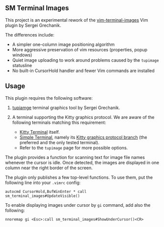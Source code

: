 SM Terminal Images
------------------

This project is an experimental rework of the
[vim-terminal-images](https://github.com/sergei-grechanik/vim-terminal-images) Vim plugin by Sergei
Grechanik.

The differences include:
- A simpler one-column image positioning algorithm
- More aggressive preservation of vim resources (properties, popup windows)
- Quiet image uploading to work around problems caused by the `tupimage` statusline
- No built-in CursorHold handler and fewer Vim commands are installed

Usage
-----

This plugin requires the following software:

1. [tupiamge](https://github.com/sergei-grechanik/tupimage) terminal graphics tool by Sergei
   Grechanik.

2. A terminal supporting the Kitty graphics protocol. We are aware of the following terminals
   matching this requirement:
   - [Kitty Terminal](https://sw.kovidgoyal.net/kitty/) itself.
   - [Simple Terminal](https://st.suckless.org/), namely its [Kitty graphics protocol
     branch](https://github.com/sergei-grechanik/st-graphics) (the preferred and the only tested
     terminal).
   - Refer to the `tupimage` page for more possible options.

The plugin provides a function for scanning text for image file names whenever the cursor is idle.
Once detected, the images are displayed in one column near the right border of the screen.

The plugin only publishes a few top-level functions. To use them, put the following line into your
`.vimrc` config:

``` vim
autocmd CursorHold,BufWinEnter * call sm_terminal_images#UpdateVisible()
```

To enable displaying images under cursor by `gi` command, add also the following:

``` vim
nnoremap gi <Esc>:call sm_terminal_images#ShowUnderCursor()<CR>
```


